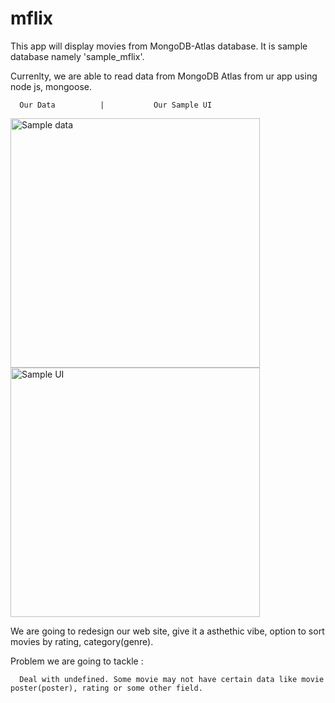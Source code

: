 # mflix
This app will display movies from MongoDB-Atlas database. It is sample database namely 'sample_mflix'.



Currenlty, we are able to read data from MongoDB Atlas from ur app using node js, mongoose.

      Our Data          |           Our Sample UI
<img width="399" alt="Sample data" src="https://user-images.githubusercontent.com/56614817/179156979-5901e412-b7a2-4ea0-8ed5-7286ba12afbb.png"> <img width="399" alt="Sample UI" src="https://user-images.githubusercontent.com/56614817/179156963-2c37e5f3-84b2-4031-a1cf-9aafaecc61fd.png">


   

We are going to redesign our web site, give it a asthethic vibe, option to sort movies by rating, category(genre).

Problem we are going to tackle :

      Deal with undefined. Some movie may not have certain data like movie poster(poster), rating or some other field. 

